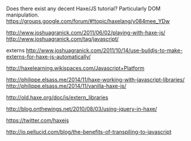 

Does there exist any decent Haxe/JS tutorial? Particularly DOM manipulation.
https://groups.google.com/forum/#!topic/haxelang/y084mee_YDw


http://www.joshuagranick.com/2011/06/02/playing-with-haxe-js/
http://www.joshuagranick.com/tag/javascript/

externs
http://www.joshuagranick.com/2011/10/14/use-buildjs-to-make-externs-for-haxe-js-automatically/



http://haxelearning.wikispaces.com/Javascript+Platform



http://philippe.elsass.me/2014/11/haxe-working-with-javascript-libraries/
http://philippe.elsass.me/2014/11/vanilla-haxe-js/



http://old.haxe.org/doc/js/extern_libraries


http://blog.onthewings.net/2010/08/03/using-jquery-in-haxe/






https://twitter.com/haxejs


http://io.pellucid.com/blog/the-benefits-of-transpiling-to-javascript
